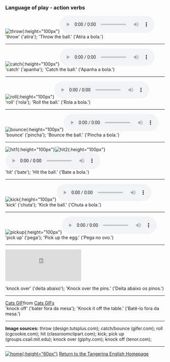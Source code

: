 ### Language of play - action verbs

![throw](https://1blockatatime.github.io/English/images2/throw.gif){:height="100px"}<audio src="https://1blockatatime.github.io/English/audio/throw.mp3" controls preload></audio>     
'throw' ('atira'); 'Throw the ball.' ('Atira a bola.')  

***


![catch](https://1blockatatime.github.io/English/images2/catch.gif){:height="100px"}<audio src="https://1blockatatime.github.io/English/audio/catch.mp3" controls preload></audio>     
'catch' ('apanha'); 'Catch the ball.' ('Apanha a bola.')  

***

![roll](https://1blockatatime.github.io/English/images2/roll.gif){:height="100px"}<audio src="https://1blockatatime.github.io/English/audio/roll.mp3" controls preload></audio>     
'roll' ('rola'); 'Roll the ball.' ('Rola a bola.')  

***

![bounce](https://1blockatatime.github.io/English/images2/bounce.gif){:height="100px"}<audio src="https://1blockatatime.github.io/English/audio/bounce.mp3" controls preload></audio>     
'bounce' ('pincha'); 'Bounce the ball.' ('Pincha a bola.')  

***

![hit1](https://1blockatatime.github.io/English/images2/hit1.gif){:height="100px"}![hit2](https://1blockatatime.github.io/English/images2/hit2.gif){:height="100px"}<audio src="https://1blockatatime.github.io/English/audio/hit.mp3" controls preload></audio>   
'hit' ('bate'); 'Hit the ball.' ('Bate a bola.')  

***

![kick](https://1blockatatime.github.io/English/images2/kick.gif){:height="100px"}<audio src="https://1blockatatime.github.io/English/audio/kick.mp3" controls preload></audio>   
'kick' ('chuta'); 'Kick the ball.' ('Chuta a bola.')    

***

![pickup](https://1blockatatime.github.io/English/images2/pickup.gif){:height="100px"}<audio src="https://1blockatatime.github.io/English/audio/pickup.mp3" controls preload></audio>   
'pick up' ('pega'); 'Pick up the egg.' ('Pega no ovo.')    

***

<iframe src="https://giphy.com/embed/xUA7bgjXrufhjRbLgc" width="240" height="100" frameBorder="0" class="giphy-embed" allowFullScreen></iframe>   

'knock over' ('deita abaixo'); 'Knock over the pins.' ('Deita abaixo os pinos.')    

***

<div class="tenor-gif-embed" data-postid="8761141" data-share-method="host" data-aspect-ratio="1.01667" data-width="20%"><a href="https://tenor.com/view/cats-gif-8761141">Cats GIF</a>from <a href="https://tenor.com/search/cats-gifs">Cats GIFs</a></div> <script type="text/javascript" async src="https://tenor.com/embed.js"></script>  
'knock off' ('bater fora da mesa'); 'Knock it off the table.' ('Batê-lo fora da mesa.')    

*** 

**Image sources:** throw (design.tutsplus.com); catch/bounce (gifer.com); roll (cgcookie.com); hit (classroomclipart.com); kick; pick up (groups.csail.mit.edu); knock over (giphy.com); knock off (tenor.com);

***
[![home](https://1blockatatime.github.io/English/images/home.png){:height="60px"}](https://tangerina-pt.github.io/English) [Return to the Tangerina English Homepage](https://tangerina-pt.github.io/English) 

